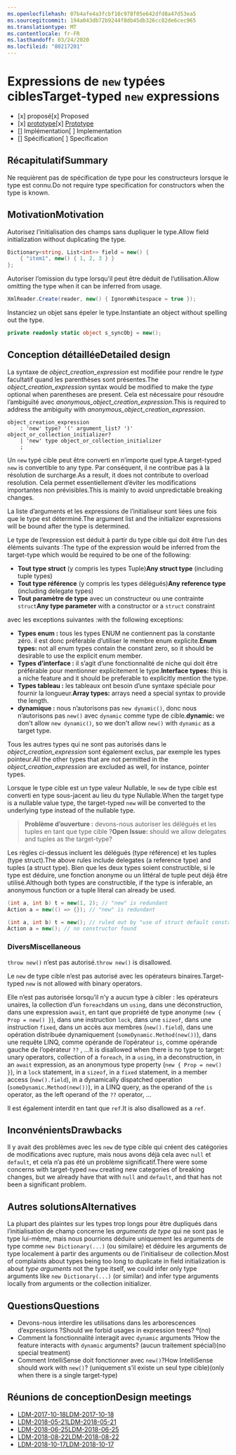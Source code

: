 ```yaml
---
ms.openlocfilehash: 07b4afe4a3fcbf10c978f05e642dfd8a47d53ea5
ms.sourcegitcommit: 194a043db72b9244f8db45db326cc82de6cec965
ms.translationtype: MT
ms.contentlocale: fr-FR
ms.lasthandoff: 03/24/2020
ms.locfileid: "80217201"
---
```


# <a name="target-typed-new-expressions"></a><span data-ttu-id="bf89d-101">Expressions de `new` typées cibles</span><span class="sxs-lookup"><span data-stu-id="bf89d-101">Target-typed `new` expressions</span></span>

* <span data-ttu-id="bf89d-102">[x] proposé</span><span class="sxs-lookup"><span data-stu-id="bf89d-102">[x] Proposed</span></span>
* <span data-ttu-id="bf89d-103">[x] [prototype](https://github.com/alrz/roslyn/tree/features/target-typed-new)</span><span class="sxs-lookup"><span data-stu-id="bf89d-103">[x] [Prototype](https://github.com/alrz/roslyn/tree/features/target-typed-new)</span></span>
* <span data-ttu-id="bf89d-104">[] Implémentation</span><span class="sxs-lookup"><span data-stu-id="bf89d-104">[ ] Implementation</span></span>
* <span data-ttu-id="bf89d-105">[] Spécification</span><span class="sxs-lookup"><span data-stu-id="bf89d-105">[ ] Specification</span></span>

## <a name="summary"></a><span data-ttu-id="bf89d-106">Récapitulatif</span><span class="sxs-lookup"><span data-stu-id="bf89d-106">Summary</span></span>
[summary]: #summary

<span data-ttu-id="bf89d-107">Ne requièrent pas de spécification de type pour les constructeurs lorsque le type est connu.</span><span class="sxs-lookup"><span data-stu-id="bf89d-107">Do not require type specification for constructors when the type is known.</span></span> 

## <a name="motivation"></a><span data-ttu-id="bf89d-108">Motivation</span><span class="sxs-lookup"><span data-stu-id="bf89d-108">Motivation</span></span>
[motivation]: #motivation

<span data-ttu-id="bf89d-109">Autorisez l’initialisation des champs sans dupliquer le type.</span><span class="sxs-lookup"><span data-stu-id="bf89d-109">Allow field initialization without duplicating the type.</span></span>
```cs
Dictionary<string, List<int>> field = new() {
    { "item1", new() { 1, 2, 3 } }
};
```

<span data-ttu-id="bf89d-110">Autoriser l’omission du type lorsqu’il peut être déduit de l’utilisation.</span><span class="sxs-lookup"><span data-stu-id="bf89d-110">Allow omitting the type when it can be inferred from usage.</span></span>
```cs
XmlReader.Create(reader, new() { IgnoreWhitespace = true });
```

<span data-ttu-id="bf89d-111">Instanciez un objet sans épeler le type.</span><span class="sxs-lookup"><span data-stu-id="bf89d-111">Instantiate an object without spelling out the type.</span></span>
```cs
private readonly static object s_syncObj = new();
```

## <a name="detailed-design"></a><span data-ttu-id="bf89d-112">Conception détaillée</span><span class="sxs-lookup"><span data-stu-id="bf89d-112">Detailed design</span></span>
[design]: #detailed-design

<span data-ttu-id="bf89d-113">La syntaxe de *object_creation_expression* est modifiée pour rendre le *type* facultatif quand les parenthèses sont présentes.</span><span class="sxs-lookup"><span data-stu-id="bf89d-113">The *object_creation_expression* syntax would be modified to make the *type* optional when parentheses are present.</span></span> <span data-ttu-id="bf89d-114">Cela est nécessaire pour résoudre l’ambiguïté avec *anonymous_object_creation_expression*.</span><span class="sxs-lookup"><span data-stu-id="bf89d-114">This is required to address the ambiguity with *anonymous_object_creation_expression*.</span></span>
```antlr
object_creation_expression
    : 'new' type? '(' argument_list? ')' object_or_collection_initializer?
    | 'new' type object_or_collection_initializer
    ;
```

<span data-ttu-id="bf89d-115">Un `new` typé cible peut être converti en n’importe quel type.</span><span class="sxs-lookup"><span data-stu-id="bf89d-115">A target-typed `new` is convertible to any type.</span></span> <span data-ttu-id="bf89d-116">Par conséquent, il ne contribue pas à la résolution de surcharge.</span><span class="sxs-lookup"><span data-stu-id="bf89d-116">As a result, it does not contribute to overload resolution.</span></span> <span data-ttu-id="bf89d-117">Cela permet essentiellement d’éviter les modifications importantes non prévisibles.</span><span class="sxs-lookup"><span data-stu-id="bf89d-117">This is mainly to avoid unpredictable breaking changes.</span></span>

<span data-ttu-id="bf89d-118">La liste d’arguments et les expressions de l’initialiseur sont liées une fois que le type est déterminé.</span><span class="sxs-lookup"><span data-stu-id="bf89d-118">The argument list and the initializer expressions will be bound after the type is determined.</span></span>

<span data-ttu-id="bf89d-119">Le type de l’expression est déduit à partir du type cible qui doit être l’un des éléments suivants :</span><span class="sxs-lookup"><span data-stu-id="bf89d-119">The type of the expression would be inferred from the target-type which would be required to be one of the following:</span></span>

- <span data-ttu-id="bf89d-120">**Tout type struct** (y compris les types Tuple)</span><span class="sxs-lookup"><span data-stu-id="bf89d-120">**Any struct type** (including tuple types)</span></span>
- <span data-ttu-id="bf89d-121">**Tout type référence** (y compris les types délégués)</span><span class="sxs-lookup"><span data-stu-id="bf89d-121">**Any reference type** (including delegate types)</span></span>
- <span data-ttu-id="bf89d-122">**Tout paramètre de type** avec un constructeur ou une contrainte `struct`</span><span class="sxs-lookup"><span data-stu-id="bf89d-122">**Any type parameter** with a constructor or a `struct` constraint</span></span>

<span data-ttu-id="bf89d-123">avec les exceptions suivantes :</span><span class="sxs-lookup"><span data-stu-id="bf89d-123">with the following exceptions:</span></span>

- <span data-ttu-id="bf89d-124">**Types enum :** tous les types ENUM ne contiennent pas la constante zéro. il est donc préférable d’utiliser le membre enum explicite.</span><span class="sxs-lookup"><span data-stu-id="bf89d-124">**Enum types:** not all enum types contain the constant zero, so it should be desirable to use the explicit enum member.</span></span>
- <span data-ttu-id="bf89d-125">**Types d’interface :** il s’agit d’une fonctionnalité de niche qui doit être préférable pour mentionner explicitement le type.</span><span class="sxs-lookup"><span data-stu-id="bf89d-125">**Interface types:** this is a niche feature and it should be preferable to explicitly mention the type.</span></span>
- <span data-ttu-id="bf89d-126">**Types tableau :** les tableaux ont besoin d’une syntaxe spéciale pour fournir la longueur.</span><span class="sxs-lookup"><span data-stu-id="bf89d-126">**Array types:** arrays need a special syntax to provide the length.</span></span>
- <span data-ttu-id="bf89d-127">**dynamique :** nous n’autorisons pas `new dynamic()`, donc nous n’autorisons pas `new()` avec `dynamic` comme type de cible.</span><span class="sxs-lookup"><span data-stu-id="bf89d-127">**dynamic:** we don't allow `new dynamic()`, so we don't allow `new()` with `dynamic` as a target type.</span></span>

<span data-ttu-id="bf89d-128">Tous les autres types qui ne sont pas autorisés dans le *object_creation_expression* sont également exclus, par exemple les types pointeur.</span><span class="sxs-lookup"><span data-stu-id="bf89d-128">All the other types that are not permitted in the *object_creation_expression* are excluded as well, for instance, pointer types.</span></span>

<span data-ttu-id="bf89d-129">Lorsque le type cible est un type valeur Nullable, le `new` de type cible est converti en type sous-jacent au lieu du type Nullable.</span><span class="sxs-lookup"><span data-stu-id="bf89d-129">When the target type is a nullable value type, the target-typed `new` will be converted to the underlying type instead of the nullable type.</span></span>

> <span data-ttu-id="bf89d-130">**Problème d’ouverture :** devons-nous autoriser les délégués et les tuples en tant que type cible ?</span><span class="sxs-lookup"><span data-stu-id="bf89d-130">**Open Issue:** should we allow delegates and tuples as the target-type?</span></span>

<span data-ttu-id="bf89d-131">Les règles ci-dessus incluent les délégués (type référence) et les tuples (type struct).</span><span class="sxs-lookup"><span data-stu-id="bf89d-131">The above rules include delegates (a reference type) and tuples (a struct type).</span></span> <span data-ttu-id="bf89d-132">Bien que les deux types soient constructible, si le type est déduire, une fonction anonyme ou un littéral de tuple peut déjà être utilisé.</span><span class="sxs-lookup"><span data-stu-id="bf89d-132">Although both types are constructible, if the type is inferable, an anonymous function or a tuple literal can already be used.</span></span>
```cs
(int a, int b) t = new(1, 2); // "new" is redundant
Action a = new(() => {}); // "new" is redundant

(int a, int b) t = new(); // ruled out by "use of struct default constructor"
Action a = new(); // no constructor found
```

### <a name="miscellaneous"></a><span data-ttu-id="bf89d-133">Divers</span><span class="sxs-lookup"><span data-stu-id="bf89d-133">Miscellaneous</span></span>

<span data-ttu-id="bf89d-134">`throw new()` n’est pas autorisé.</span><span class="sxs-lookup"><span data-stu-id="bf89d-134">`throw new()` is disallowed.</span></span>

<span data-ttu-id="bf89d-135">Le `new` de type cible n’est pas autorisé avec les opérateurs binaires.</span><span class="sxs-lookup"><span data-stu-id="bf89d-135">Target-typed `new` is not allowed with binary operators.</span></span>

<span data-ttu-id="bf89d-136">Elle n’est pas autorisée lorsqu’il n’y a aucun type à cibler : les opérateurs unaires, la collection d’un `foreach`dans un `using`, dans une déconstruction, dans une expression `await`, en tant que propriété de type anonyme (`new { Prop = new() }`), dans une instruction `lock`, dans une `sizeof`, dans une instruction `fixed`, dans un accès aux membres (`new().field`), dans une opération distribuée dynamiquement (`someDynamic.Method(new())`), dans une requête LINQ, comme opérande de l’opérateur `is`, comme opérande gauche de l’opérateur `??` ,  ...</span><span class="sxs-lookup"><span data-stu-id="bf89d-136">It is disallowed when there is no type to target: unary operators, collection of a `foreach`, in a `using`, in a deconstruction, in an `await` expression, as an anonymous type property (`new { Prop = new() }`), in a `lock` statement, in a `sizeof`, in a `fixed` statement, in a member access (`new().field`), in a dynamically dispatched operation (`someDynamic.Method(new())`), in a LINQ query, as the operand of the `is` operator, as the left operand of the `??` operator,  ...</span></span>

<span data-ttu-id="bf89d-137">Il est également interdit en tant que `ref`.</span><span class="sxs-lookup"><span data-stu-id="bf89d-137">It is also disallowed as a `ref`.</span></span>

## <a name="drawbacks"></a><span data-ttu-id="bf89d-138">Inconvénients</span><span class="sxs-lookup"><span data-stu-id="bf89d-138">Drawbacks</span></span>
[drawbacks]: #drawbacks

<span data-ttu-id="bf89d-139">Il y avait des problèmes avec les `new` de type cible qui créent des catégories de modifications avec rupture, mais nous avons déjà cela avec `null` et `default`, et cela n’a pas été un problème significatif.</span><span class="sxs-lookup"><span data-stu-id="bf89d-139">There were some concerns with target-typed `new` creating new categories of breaking changes, but we already have that with `null` and `default`, and that has not been a significant problem.</span></span>

## <a name="alternatives"></a><span data-ttu-id="bf89d-140">Autres solutions</span><span class="sxs-lookup"><span data-stu-id="bf89d-140">Alternatives</span></span>
[alternatives]: #alternatives

<span data-ttu-id="bf89d-141">La plupart des plaintes sur les types trop longs pour être dupliqués dans l’initialisation de champ concerne les *arguments de type* qui ne sont pas le type lui-même, mais nous pourrions déduire uniquement les arguments de type comme `new Dictionary(...)` (ou similaire) et déduire les arguments de type localement à partir des arguments ou de l’initialiseur de collection.</span><span class="sxs-lookup"><span data-stu-id="bf89d-141">Most of complaints about types being too long to duplicate in field initialization is about *type arguments* not the type itself, we could infer only type arguments like `new Dictionary(...)` (or similar) and infer type arguments locally from arguments or the collection initializer.</span></span>

## <a name="questions"></a><span data-ttu-id="bf89d-142">Questions</span><span class="sxs-lookup"><span data-stu-id="bf89d-142">Questions</span></span>
[questions]: #questions

- <span data-ttu-id="bf89d-143">Devons-nous interdire les utilisations dans les arborescences d’expressions ?</span><span class="sxs-lookup"><span data-stu-id="bf89d-143">Should we forbid usages in expression trees?</span></span> <span data-ttu-id="bf89d-144">º</span><span class="sxs-lookup"><span data-stu-id="bf89d-144">(no)</span></span>
- <span data-ttu-id="bf89d-145">Comment la fonctionnalité interagit avec `dynamic` arguments ?</span><span class="sxs-lookup"><span data-stu-id="bf89d-145">How the feature interacts with `dynamic` arguments?</span></span> <span data-ttu-id="bf89d-146">(aucun traitement spécial)</span><span class="sxs-lookup"><span data-stu-id="bf89d-146">(no special treatment)</span></span>
- <span data-ttu-id="bf89d-147">Comment IntelliSense doit fonctionner avec `new()`?</span><span class="sxs-lookup"><span data-stu-id="bf89d-147">How IntelliSense should work with `new()`?</span></span> <span data-ttu-id="bf89d-148">(uniquement s’il existe un seul type cible)</span><span class="sxs-lookup"><span data-stu-id="bf89d-148">(only when there is a single target-type)</span></span>

## <a name="design-meetings"></a><span data-ttu-id="bf89d-149">Réunions de conception</span><span class="sxs-lookup"><span data-stu-id="bf89d-149">Design meetings</span></span>

- [<span data-ttu-id="bf89d-150">LDM-2017-10-18</span><span class="sxs-lookup"><span data-stu-id="bf89d-150">LDM-2017-10-18</span></span>](https://github.com/dotnet/csharplang/blob/master/meetings/2017/LDM-2017-10-18.md#100)
- [<span data-ttu-id="bf89d-151">LDM-2018-05-21</span><span class="sxs-lookup"><span data-stu-id="bf89d-151">LDM-2018-05-21</span></span>](https://github.com/dotnet/csharplang/blob/master/meetings/2018/LDM-2018-05-21.md)
- [<span data-ttu-id="bf89d-152">LDM-2018-06-25</span><span class="sxs-lookup"><span data-stu-id="bf89d-152">LDM-2018-06-25</span></span>](https://github.com/dotnet/csharplang/blob/master/meetings/2018/LDM-2018-06-25.md)
- [<span data-ttu-id="bf89d-153">LDM-2018-08-22</span><span class="sxs-lookup"><span data-stu-id="bf89d-153">LDM-2018-08-22</span></span>](https://github.com/dotnet/csharplang/blob/master/meetings/2018/LDM-2018-08-22.md#target-typed-new)
- [<span data-ttu-id="bf89d-154">LDM-2018-10-17</span><span class="sxs-lookup"><span data-stu-id="bf89d-154">LDM-2018-10-17</span></span>](https://github.com/dotnet/csharplang/blob/master/meetings/2018/LDM-2018-10-17.md)
